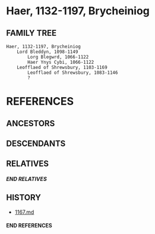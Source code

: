 # Haer, 1132-1197, Brycheiniog

## FAMILY TREE
```
Haer, 1132-1197, Brycheiniog
    Lord Bleddyn, 1098-1149
        Lorg Blegwrd, 1066-1122
        Haer Ynys Cybi, 1066-1122
    Leofflaed of Shrewsbury, 1103-1169
        Leofflaed of Shrewsbury, 1083-1146
        ?
```


# REFERENCES

## ANCESTORS

## DESCENDANTS

## RELATIVES

##### END RELATIVES 
## HISTORY
* [1167.md](../h/1167.md)

#### END REFERENCES
